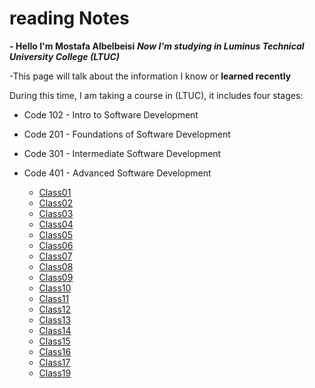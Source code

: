 # reading Notes
**- Hello I'm Mostafa Albelbeisi**
***Now I'm studying in  Luminus Technical University College (LTUC)***

-This page will talk about the information I know or **learned recently**

During this time, I am taking a course in (LTUC), it includes four stages:
- Code 102 - Intro to Software Development
- Code 201 - Foundations of Software Development
- Code 301 - Intermediate Software Development
- Code 401 - Advanced Software Development

  - [Class01](code-401-python/Class01.md)
  - [Class02](code-401-python/Class02.md)
  - [Class03](code-401-python/Class03.md)
  - [Class04](code-401-python/Class04.md)
  - [Class05](code-401-python/Class05.md)
  - [Class06](code-401-python/Class06.md)
  - [Class07](code-401-python/Class07.md)
  - [Class08](code-401-python/Class08.md)
  - [Class09](code-401-python/Class09.md)
  - [Class10](code-401-python/Class10.md)
  - [Class11](code-401-python/Class11.md)
  - [Class12](code-401-python/Class12.md)
  - [Class13](code-401-python/Class13.md)
  - [Class14](code-401-python/Class14.md)
  - [Class15](code-401-python/Class15.md)
  - [Class16](code-401-python/Class16.md)
  - [Class17](code-401-python/Class17.md)
  - [Class19](code-401-python/Class19.md)


